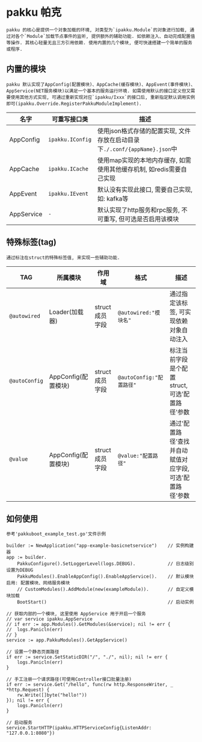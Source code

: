 # pakku 帕克

    pakku 的核心是提供一个对象加载的环境, 对类型为`ipakku.Module`的对象进行加载, 通过对各个`Module`加载节点事件的监听, 提供额外的辅助功能. 如依赖注入、自动完成配置值等操作. 其核心轻量无且三方引用依赖. 使用内置的几个模块, 便可快速搭建一个简单的服务或程序.
    

## 内置的模块

    pakku 默认实现了AppConfig(配置模块)、AppCache(缓存模块)、AppEvent(事件模块)、AppService(NET服务模块)以满足一个基本的服务运行环境. 如需使用默认的接口定义但又需要使用其他方式实现, 可通过重新实现对应`ipakku/Ixxx`的接口后, 重新指定默认调用实例即可(ipakku.Override.RegisterPakkuModuleImplement).

|  名字 |  可重写接口类  |  描述  |
| ------ | ------ | ------ |
| AppConfig | `ipakku.IConfig` | 使用json格式存储的配置实现, 文件存放在启动目录下`./.conf/{appName}.json`中 |
| AppCache | `ipakku.ICache` | 使用map实现的本地内存缓存, 如需使用其他缓存机制, 如redis需要自己实现 |
| AppEvent | `ipakku.IEvent` | 默认没有实现此接口, 需要自己实现, 如: kafka等 |
| AppService | `-` | 默认实现了http服务和rpc服务, 不可重写, 但可选是否启用该模块 |


## 特殊标签(tag)

    通过标注在struct的特殊标签值, 来实现一些辅助功能. 

|  TAG |  所属模块  |  作用域  |  格式  |  描述  |
| ------ | ------ | ------ | ------ | ------ |
| `@autowired` | Loader(加载器) | struct成员字段 | `@autowired:"模块名"` | 通过指定该标签, 可实现依赖对象自动注入 |
| `@autoConfig` | AppConfig(配置模块) | struct成员字段 | `@autoConfig:"配置路径"` |  标注当前字段是个配置struct, 可选'配置路径'参数  |
| `@value` | AppConfig(配置模块) | struct成员字段 | `@value:"配置路径"` | 通过'配置路径'查找并自动赋值对应字段, 可选'配置路径'参数 |


## 如何使用

    参考'pakkuboot_example_test.go'文件示例

```golang
builder := NewApplication("app-example-basicnetservice")    // 实例构建器
app := builder.
    PakkuConfigure().SetLoggerLevel(logs.DEBUG).            // 日志级别设置为DEBUG
    PakkuModules().EnableAppConfig().EnableAppService().    // 默认模块启用: 配置模块、网络服务模块
    // CustomModules().AddModule(new(exampleModule)).       // 自定义模块加载
    BootStart()                                             // 启动实例

// 获取内部的一个模块, 这里使用 AppService 用于开启一个服务
// var service ipakku.AppService
// if err := app.Modules().GetModules(&service); nil != err {
// 	logs.Panicln(err)
// }
service := app.PakkuModules().GetAppService()

// 设置一个静态页面路径
if err := service.SetStaticDIR("/", "./", nil); nil != err {
    logs.Panicln(err)
}

// 手工注册一个请求路径(可使用Controller接口批量注册)
if err := service.Get("/hello", func(rw http.ResponseWriter, _ *http.Request) {
    rw.Write([]byte("hello!"))
}); nil != err {
    logs.Panicln(err)
}

// 启动服务
service.StartHTTP(ipakku.HTTPServiceConfig{ListenAddr: "127.0.0.1:8080"})
```